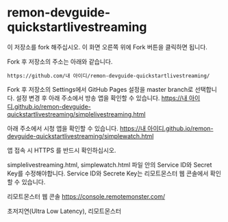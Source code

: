 # remon-devguide-quickstartlivestreaming

이 저장소를 fork 해주십시오. 이 화면 오른쪽 위에 Fork 버튼을 클릭하면 됩니다.

Fork 후 저장소의 주소는 아래와 같습니다.
```
https://github.com/내 아이디/remon-devguide-quickstartlivestreaming/
```

Fork 후 저장소의 Settings에서 GitHub Pages 설정을 master branch로 선택합니다.
설정 변경 후 아래 주소에서 방송 앱을 확인할 수 있습니다.
[https://내 아이디.github.io/remon-devguide-quickstartlivestreaming/simplelivestreaming.html](simplelivestreaming.html)

아래 주소에서 시청 앱을 확인할 수 있습니다.
[https://내 아이디.github.io/remon-devguide-quickstartlivestreaming/simplewatch.html](simplewatch.html)

앱 접속 시 HTTPS 를 반드시 확인하십시오.

simplelivestreaming.html, simplewatch.html 파일 안의 Service ID와 Secret Key를 수정해야합니다.
Service ID와 Secrete Key는 리모트몬스터 웹 콘솔에서 확인할 수 있습니다.

리모트몬스터 웹 콘솔
https://console.remotemonster.com/


초저지연(Ultra Low Latency), 리모트몬스터
